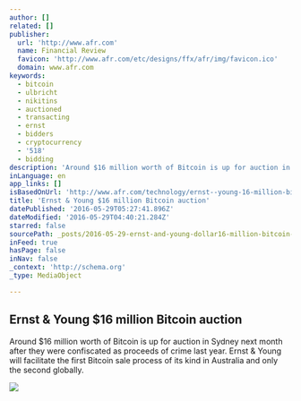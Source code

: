 ```yaml
---
author: []
related: []
publisher:
  url: 'http://www.afr.com'
  name: Financial Review
  favicon: 'http://www.afr.com/etc/designs/ffx/afr/img/favicon.ico'
  domain: www.afr.com
keywords:
  - bitcoin
  - ulbricht
  - nikitins
  - auctioned
  - transacting
  - ernst
  - bidders
  - cryptocurrency
  - '518'
  - bidding
description: 'Around $16 million worth of Bitcoin is up for auction in Sydney next month after they were confiscated as proceeds of crime last year. Ernst & Young will facilitate the first Bitcoin sale process of its kind in Australia and only the second globally.'
inLanguage: en
app_links: []
isBasedOnUrl: 'http://www.afr.com/technology/ernst--young-16-million-bitcoin-auction-20160527-gp53i0'
title: 'Ernst & Young $16 million Bitcoin auction'
datePublished: '2016-05-29T05:27:41.896Z'
dateModified: '2016-05-29T04:40:21.284Z'
starred: false
sourcePath: _posts/2016-05-29-ernst-and-young-dollar16-million-bitcoin-auction.md
inFeed: true
hasPage: false
inNav: false
_context: 'http://schema.org'
_type: MediaObject

---
```

<article style=""><h1>Ernst &amp; Young $16 million Bitcoin auction</h1><p>Around $16 million worth of Bitcoin is up for auction in Sydney next month after they were confiscated as proceeds of crime last year. Ernst &amp; Young will facilitate the first Bitcoin sale process of its kind in Australia and only the second globally.</p><img src="http://www.afr.com/content/dam/images/g/l/l/x/5/n/image.related.afrArticleLead.620x365.gp53i0.png/1464495466521.jpg" /></article>